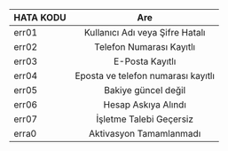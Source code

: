 
| HATA KODU   |      Are      |
|----------|:-------------:|
| err01 |  Kullanıcı Adı veya Şifre Hatalı | 
| err02 |     Telefon Numarası Kayıtlı  |  
| err03 |     E-Posta Kayıtlı  |
| err04 | Eposta ve telefon numarası kayıtlı|  
| err05 | Bakiye güncel değil|  
| err06 | Hesap Askıya Alındı|  
| err07 | İşletme Talebi Geçersiz|
| erra0 | Aktivasyon Tamamlanmadı |
